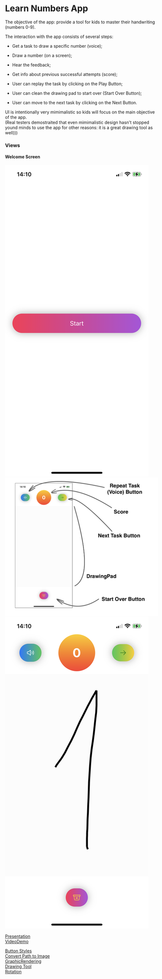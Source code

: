 #  Learn Numbers App

The objective of the app: provide a tool for kids to master their handwriting (numbers 0-9). 

The interaction with the app consists of several steps: 
* Get a task to draw a specific number (voice); 
* Draw a number (on a screen);
* Hear the feedback;
* Get info about previous successful attempts (score);

* User can replay the task by clicking on the Play Button;
* User can clean the drawing pad to start over (Start Over Button);
* User can move to the next task by clicking on the Next Button.

UI is intentionally very mimimalistic so kids will focus on the main objective of the app.  \
(Real testers demostraited that even mimimalistic design hasn't stopped yound minds to use the app for other reasons: it is a great drawing tool as well)))


### Views

#### Welcome Screen
![](./Screenshots/welcome_screen.png)
![](./Screenshots/main_screen1.PNG)
![](./Screenshots/main_screen2.PNG)


[Presentation](https://docs.google.com/presentation/d/1AL1wHtlfOP6GxTJ0PGTGrZhgO_mOZERdVcokmqaUE3U/edit?usp=sharing) \
[VideoDemo](https://youtu.be/KuyFQ83QavY)


[Button Styles](https://thehappyprogrammer.com/custom-buttons-in-swiftui/) \
[Convert Path to Image](https://msapps.mobi/core-graphics-ios/) \
[GraphicRendering](https://developer.apple.com/documentation/uikit/uigraphicsimagerenderer#2863645) \
[Drawing Tool](https://martinmitrevski.com/tag/drawing/) \
[Rotation](https://betterprogramming.pub/how-to-build-a-rotation-animation-in-swiftui-e8fb889ccf7e)

